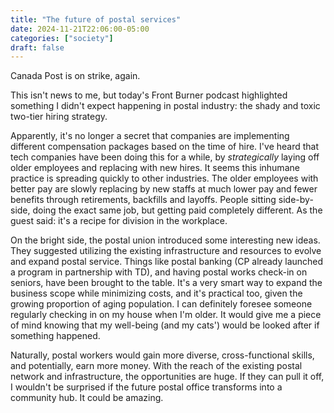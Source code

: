 ```yaml
---
title: "The future of postal services"
date: 2024-11-21T22:06:00-05:00
categories: ["society"]
draft: false
---
```


Canada Post is on strike, again.

This isn't news to me, but today's Front Burner podcast highlighted something I didn't expect happening in postal industry: the shady and toxic two-tier hiring strategy.

Apparently, it's no longer a secret that companies are implementing different compensation packages based on the time of hire. I've heard that tech companies have been doing this for a while, by _strategically_ laying off older employees and replacing with new hires. It seems this inhumane practice is spreading quickly to other industries. The older employees with better pay are slowly replacing by new staffs at much lower pay and fewer benefits through retirements, backfills and layoffs. People sitting side-by-side, doing the exact same job, but getting paid completely different. As the guest said: it's a recipe for division in the workplace.

On the bright side, the postal union introduced some interesting new ideas. They suggested utilizing the existing infrastructure and resources to evolve and expand postal service. Things like postal banking (CP already launched a program in partnership with TD), and having postal works check-in on seniors, have been brought to the table. It's a very smart way to expand the business scope while minimizing costs, and it's practical too, given the growing proportion of aging population. I can definitely foresee someone regularly checking in on my house when I'm older. It would give me a piece of mind knowing that my well-being (and my cats') would be looked after if something happened.

Naturally, postal workers would gain more diverse, cross-functional skills, and potentially, earn more money. With the reach of the existing postal network and infrastructure, the opportunities are huge. If they can pull it off, I wouldn't be surprised if the future postal office transforms into a community hub. It could be amazing.
